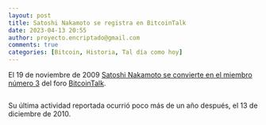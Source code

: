 ```yaml
---
layout: post
title: Satoshi Nakamoto se registra en BitcoinTalk
date: 2023-04-13 20:55
author: proyecto.encriptado@gmail.com
comments: true
categories: [Bitcoin, Historia, Tal día como hoy]
---
```

<!-- wp:paragraph {"style":{"elements":{"link":{"color":{"text":"#0745e3"}}}}} -->
<p class="has-link-color">El 19 de noviembre de 2009 <a href="https://bitcointalk.org/index.php?action=profile;u=3">Satoshi Nakamoto se convierte en el miembro número 3</a> del foro <a href="https://coinmarketcap.com/alexandria/glossary/bitcointalk">BitcoinTalk</a>.</p>
<!-- /wp:paragraph -->

<!-- wp:image {"align":"center","id":728,"sizeSlug":"full","linkDestination":"none"} -->
<figure class="wp-block-image aligncenter size-full"><img src="https://proyectobitcoin.com/wp-content/uploads/2023/04/19-noviembre-1.png" alt="" class="wp-image-728"/></figure>
<!-- /wp:image -->

<!-- wp:paragraph -->
<p>Su última actividad reportada ocurrió poco más de un año después, el 13 de diciembre de 2010.</p>
<!-- /wp:paragraph -->
